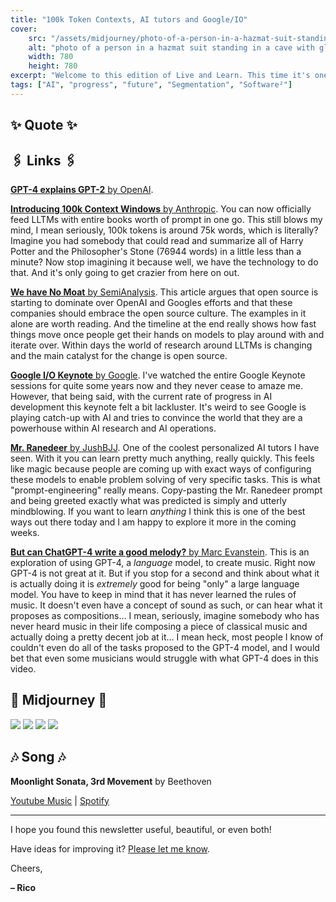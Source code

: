 ```yaml
---
title: "100k Token Contexts, AI tutors and Google/IO"
cover:
    src: "/assets/midjourney/photo-of-a-person-in-a-hazmat-suit-standing-in-a-cave-with-glowing-mushrooms.jpg"
    alt: "photo of a person in a hazmat suit standing in a cave with glowing mushrooms"
    width: 780
    height: 780
excerpt: "Welcome to this edition of Live and Learn. This time it's one of those editions again where the amount of things that have happened in the last two weeks is simply incomprehensible. I already cut out so much that I would like to include and still this edition grew beyond the 4-5 links that I try to set myself as a limit. AI is moving at an ever accelerating pace and the more I read the more I get a feeling for what this means. I still have over 100 tabs bookmarked that I won't get to read in time before I bookmark the next 100. And this to me is insane. It feels great to dig into all that is happening but also overwhelming. Anyways. This edition has insights from the GoogleIO, a great article about how open source is taking over LLTMs by storm, and an exploration of the music generation capabilities of ChatGPT."
tags: ["AI", "progress", "future", "Segmentation", "Software²"]
---
```


## ✨ Quote ✨



## 🖇️ Links 🖇️

[**GPT-4 explains GPT-2** by OpenAI](https://openai.com/research/language-models-can-explain-neurons-in-language-models). 

[**Introducing 100k Context Windows** by Anthropic](https://www.anthropic.com/index/100k-context-windows). You can now officially feed LLTMs with entire books worth of prompt in one go. This still blows my mind, I mean seriously, 100k tokens is around 75k words, which is literally? Imagine you had somebody that could read and summarize all of Harry Potter and the Philosopher's Stone (76944 words) in a little less than a minute? Now stop imagining it because well, we have the technology to do that. And it's only going to get crazier from here on out.

[**We have No Moat** by SemiAnalysis](https://www.semianalysis.com/p/google-we-have-no-moat-and-neither). This article argues that open source is starting to dominate over OpenAI and Googles efforts and that these companies should embrace the open source culture. The examples in it alone are worth reading. And the timeline at the end really shows how fast things move once people get their hands on models to play around with and iterate over. Within days the world of research around LLTMs is changing and the main catalyst for the change is open source. 

[**Google I/O Keynote** by Google](https://youtu.be/cNfINi5CNbY). I've watched the entire Google Keynote sessions for quite some years now and they never cease to amaze me. However, that being said, with the current rate of progress in AI development this keynote felt a bit lackluster. It's weird to see Google is playing catch-up with AI and tries to convince the world that they are a powerhouse within AI research and AI operations. 

[**Mr. Ranedeer** by JushBJJ](https://github.com/JushBJJ/Mr.-Ranedeer-AI-Tutor). One of the coolest personalized AI tutors I have seen. With it you can learn pretty much anything, really quickly. This feels like magic because people are coming up with exact ways of configuring these models to enable problem solving of very specific tasks. This is what "prompt-engineering" really means. Copy-pasting the Mr. Ranedeer prompt and being greeted exactly what was predicted is simply and utterly mindblowing. If you want to learn *anything* I think this is one of the best ways out there today and I am happy to explore it more in the coming weeks.

[**But can ChatGPT-4 write a good melody?** by Marc Evanstein](https://www.youtube.com/watch?v=d_7EsKcn8nw). This is an exploration of using GPT-4, a *language* model, to create music. Right now GPT-4 is not great at it. But if you stop for a second and think about what it is actually doing it is *extremely* good for being "only" a large language model. You have to keep in mind that it has never learned the rules of music. It doesn't even have a concept of sound as such, or can hear what it proposes as compositions... I mean, seriously, imagine somebody who has never heard music in their life composing a piece of classical music and actually doing a pretty decent job at it... I mean heck, most people I know of couldn't even do all of the tasks proposed to the GPT-4 model, and I would bet that even some musicians would struggle with what GPT-4 does in this video.

## 🌌 Midjourney 🌌

![](/assets/midjourney/)
![](/assets/midjourney/)
![](/assets/midjourney/)
![](/assets/midjourney/)



## 🎶 Song 🎶

**Moonlight Sonata, 3rd Movement** by Beethoven

[Youtube Music](https://music.youtube.com/watch?v=BV7RkEL6oRc) | [Spotify](https://open.spotify.com/track/6jBT9MBVjX4kZ68IV6wHnH)

---

I hope you found this newsletter useful, beautiful, or even both!

Have ideas for improving it? [Please let me know](https://airtable.com/shro1VeyG4lkNXkx2).

Cheers,

**– Rico**
